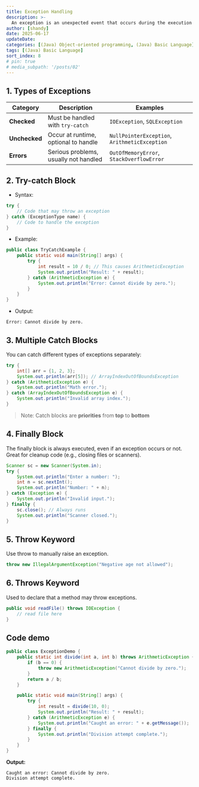 ```yaml
---
title: Exception Handling
description: >-
  An exception is an unexpected event that occurs during the execution of a program, disrupting its normal flow.Example: Dividing by zero, accessing an invalid array index, or opening a missing file.
author: [shandy]
date: 2025-06-17
updateDate: 
categories: [(Java) Object-oriented programming, (Java) Basic Language]
tags: [(Java) Basic Language]
sort_index: 8
# pin: true
# media_subpath: '/posts/02'
---
```


## 1. Types of Exceptions

| Category      | Description                           | Examples                                      |
| ------------- | ------------------------------------- | --------------------------------------------- |
| **Checked**   | Must be handled with `try-catch`      | `IOException`, `SQLException`                 |
| **Unchecked** | Occur at runtime, optional to handle  | `NullPointerException`, `ArithmeticException` |
| **Errors**    | Serious problems, usually not handled | `OutOfMemoryError`, `StackOverflowError`      |

## 2. Try-catch Block
- Syntax:
```java
try {
    // Code that may throw an exception
} catch (ExceptionType name) {
    // Code to handle the exception
}
```
- Example:
```java
public class TryCatchExample {
    public static void main(String[] args) {
        try {
            int result = 10 / 0; // This causes ArithmeticException
            System.out.println("Result: " + result);
        } catch (ArithmeticException e) {
            System.out.println("Error: Cannot divide by zero.");
        }
    }
}
```
- Output:
```
Error: Cannot divide by zero.
```

## 3. Multiple Catch Blocks
You can catch different types of exceptions separately:

```java
try {
    int[] arr = {1, 2, 3};
    System.out.println(arr[5]); // ArrayIndexOutOfBoundsException
} catch (ArithmeticException e) {
    System.out.println("Math error.");
} catch (ArrayIndexOutOfBoundsException e) {
    System.out.println("Invalid array index.");
}
```
> Note: Catch blocks are **priorities** from **top** to **bottom** 


## 4. Finally Block
The finally block is always executed, even if an exception occurs or not. Great for cleanup code (e.g., closing files or scanners).

```java
Scanner sc = new Scanner(System.in);
try {
    System.out.println("Enter a number: ");
    int n = sc.nextInt();
    System.out.println("Number: " + n);
} catch (Exception e) {
    System.out.println("Invalid input.");
} finally {
    sc.close(); // Always runs
    System.out.println("Scanner closed.");
}
```

## 5. Throw Keyword
Use throw to manually raise an exception.

```java
throw new IllegalArgumentException("Negative age not allowed");
```

## 6. Throws Keyword
Used to declare that a method may throw exceptions.

```java
public void readFile() throws IOException {
    // read file here
}
```

## Code demo
```java
public class ExceptionDemo {
    public static int divide(int a, int b) throws ArithmeticException {
        if (b == 0) {
            throw new ArithmeticException("Cannot divide by zero.");
        }
        return a / b;
    }

    public static void main(String[] args) {
        try {
            int result = divide(10, 0);
            System.out.println("Result: " + result);
        } catch (ArithmeticException e) {
            System.out.println("Caught an error: " + e.getMessage());
        } finally {
            System.out.println("Division attempt complete.");
        }
    }
}
```
**Output:**
```console
Caught an error: Cannot divide by zero.
Division attempt complete.
```